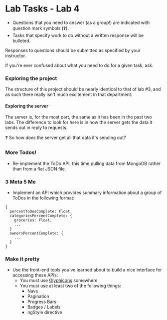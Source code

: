# Lab Tasks - Lab 4

 - Questions that you need to answer (as a group!) are indicated with question
mark symbols (:question:).
- Tasks that specify work to do without a written response will be bulleted.

Responses to questions should be submitted as specified by your instructor.

If you're ever confused about what you need to do for a given task, ask.

### Exploring the project

The structure of this project should be nearly identical to that of lab #3,
and as such there really isn't much excitement in that department.

#### Exploring the server
The server is, for the most part, the same as it has been in the past
two labs. The difference to look for here is in how the server gets the
data it sends out in reply to requests.

:question: So how _does_ the server get all that data it's sending out?

### More Todos!

- Re-implement the ToDo API, this time pulling data from MongoDB rather
than from a flat JSON file.

### 3 Meta 5 Me

- Implement an API which provides summary information about a group of
ToDos in the following format:

````
{
  percentToDosComplete: Float,
  categoriesPercentComplete: {
    groceries: Float,
    ...
  }
  ownersPercentComplete: {
    ...
  }
}
````

### Make it pretty

- Use the front-end tools you've learned about to build a nice interface for
accessing these APIs:
  - You must use [Glyphicons][glyphicons] somewhere
  - You must use at least two of the following things:
    - Navs
    - Pagination
    - Progress Bars
    - Badges / Labels
    - ngStyle directive

[glyphicons]: https://getbootstrap.com/components/#glyphicons
